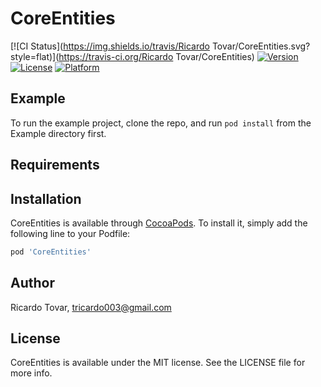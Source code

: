 # CoreEntities

[![CI Status](https://img.shields.io/travis/Ricardo Tovar/CoreEntities.svg?style=flat)](https://travis-ci.org/Ricardo Tovar/CoreEntities)
[![Version](https://img.shields.io/cocoapods/v/CoreEntities.svg?style=flat)](https://cocoapods.org/pods/CoreEntities)
[![License](https://img.shields.io/cocoapods/l/CoreEntities.svg?style=flat)](https://cocoapods.org/pods/CoreEntities)
[![Platform](https://img.shields.io/cocoapods/p/CoreEntities.svg?style=flat)](https://cocoapods.org/pods/CoreEntities)

## Example

To run the example project, clone the repo, and run `pod install` from the Example directory first.

## Requirements

## Installation

CoreEntities is available through [CocoaPods](https://cocoapods.org). To install
it, simply add the following line to your Podfile:

```ruby
pod 'CoreEntities'
```

## Author

Ricardo Tovar, tricardo003@gmail.com

## License

CoreEntities is available under the MIT license. See the LICENSE file for more info.
